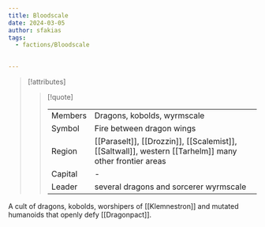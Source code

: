 ```yaml
---
title: Bloodscale
date: 2024-03-05
author: sfakias
tags:
  - factions/Bloodscale

 
---
```

> [!attributes]
> 
> > [!quote]
> >
> > | | |
> > | --- | --- |
> > | Members | Dragons, kobolds, wyrmscale |
> > | Symbol | Fire between dragon wings |
> > | Region | [[Paraselt]], [[Drozzin]], [[Scalemist]], [[Saltwall]], western [[Tarhelm]] many other frontier areas |
> > | Capital | - |
> > | Leader | several dragons and sorcerer wyrmscale |

A cult of dragons, kobolds, worshipers of [[Klemnestron]] and mutated humanοids that openly defy [[Dragonpact]].